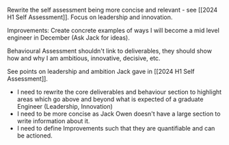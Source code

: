 Rewrite the self assessment being more concise and relevant - see [[2024 H1 Self Assessment]].
Focus on leadership and innovation.

Improvements: Create concrete examples of ways I will become a mid level engineer in December (Ask Jack for ideas).

Behavioural Assessment shouldn't link to deliverables, they should show how and why I am ambitious, innovative, decisive, etc.

See points on leadership and ambition Jack gave in [[2024 H1 Self Assessment]].

- I need to rewrite the core deliverables and behaviour section to highlight areas which go above and beyond what is expected of a graduate Engineer (Leadership, Innovation)
- I need to be more concise as Jack Owen doesn't have a large section to write information about it.
- I need to define Improvements such that they are quantifiable and can be actioned.